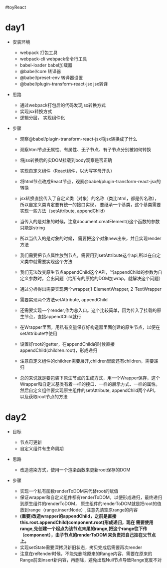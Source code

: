 #toyReact

#   day1
* 安装环境
    * webpack 打包工具
    * webpack-cli webpack命令行工具
    * babel-loader babel加载器
    * @babel/core 转译器
    * @babel/preset-env 转译器设置
    * @babel/plugin-transform-react-jsx jsx转译
    
* 思路
    * 通过webpack打包后的代码发现jsx转换方式
    * 实现jsx转换方式
    * 逻辑分层， 实现组件化
    
* 步骤
    * 观察@babel/plugin-transform-react-jsx将jsx转换成了什么
    * 观察html节点无属性、有属性、无子节点、有子节点分别被如何转换
    * 将jsx转换后的实DOM挂载到body观察是否正确
    
    * 实现自定义组件（React组件，以大写字母开头）
    * 将html节点改成React节点，观察@babel/plugin-transform-react-jsx的转换
    * jsx转换直接传入了自定义类（对象）的名称（类比html，都是传名称），所以自定义类肯定要有统一的接口实现，
    要继承一个基类，这个基类需要实现一些方法（setAttribute, appendChild）
    * 当传入的是对象的时候，注意document.creatElement()这个函数的参数只能是string
    * 所以当传入的是对象的时候， 需要把这个对象new出来，并且实现render方法
    * 我们需要把节点属性放到节点，需要用到setAttribute这个api,所以在自定义类中就需要实现这个方法
    * 我们无法改变原生节点appendChild这个API，当appendChild的参数为自定义参数时，会出问题（给所有的原始的DOM加wrap，就解决这个问题）
    * 通过分析得出需要实现两个wrapper,1-ElementWrapper, 2-TextWrapper
    * 需要实现两个方法setAttribute, appendChild
    * 还需要实现一个render,作为总入口。这个比较简单，因为传入了挂载的原生节点，直接appendChild就行
    * 在Wrapper里面，用私有变量保存好构造器里面创建的原生节点，以便在setAttribute中使用
    * 设置好root的getter，在appendChild的时候直接appendChild(children.root)，形成递归
    * 注意自定义组件的children需要展开,children里面还有children，需要递归
    * 总的来说就是要包装下原生节点的生成方式，用一个Wrapper保存，这个Wrapper和自定义基类有着一样的接口、一样的展示方式、一样的属性。
    然后自定义组件要实现原生组件的setAttribute, appendChild两个API，以及获取root节点的方法

#   day2
*   目标
    * 节点可更新
    * 自定义组件有生命周期
    
*   思路
    * 改造渲染方式，使用一个渲染函数来更新root保存的DOM
    
*   步骤
    * 实现一个私有函数renderToDOM来代替root的赋值
    * 保证wrapper和自定义组件都有renderToDOM，以便形成递归，最终递归到原生组件的renderToDOM，
    原生组件的renderToDOM就是把root的值放到range（range.insertNode）,注意先清空原range的内容
    * **(重要)改造wrapper的appendChild，之前是直接this.root.appendChild(component.root)形成递归，现在
    需要使用range,先创建一个起点为该节点末尾的range,把这个range往下传（component），由子节点的renderToDOM
    来负责把自己挂在父节点上。**
    * 实现setState需要深拷贝新旧状态，拷贝完成后需要再次render
    * 注意在reRender时候，不能先删除原来的Range内容，需要在原来的Range前面insert新内容，再删除，避免出现Null节点导致Range宽度不对
